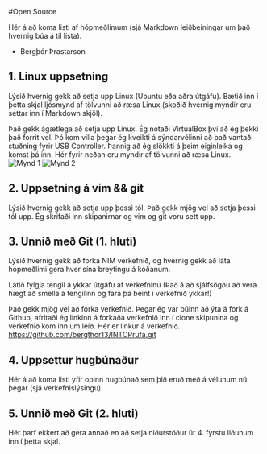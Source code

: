 #Open Source

Hér á að koma listi af hópmeðlimum (sjá Markdown leiðbeiningar um það hvernig búa á til lista).

- Bergþór Þrastarson

## 1. Linux uppsetning

Lýsið hvernig gekk að setja upp Linux (Ubuntu eða aðra útgáfu). Bætið inn í þetta skjal ljósmynd af tölvunni að ræsa Linux (skoðið hvernig myndir eru settar inn í Markdown skjöl).

Það gekk ágætlega að setja upp Linux. Ég notaði VirtualBox því að ég þekki það forrit vel. Þó kom villa þegar ég kveikti á sýndarvélinni að það vantaði stuðning fyrir USB Controller. Þannig að ég slökkti á þeim eiginleika og komst þá inn. Hér fyrir neðan eru myndir af tölvunni að ræsa Linux.
![Mynd 1](https://dl.dropboxusercontent.com/u/619192/INTO/photo%201.JPG)
![Mynd 2](https://dl.dropboxusercontent.com/u/619192/INTO/photo%202.JPG)

## 2. Uppsetning á vim && git

Lýsið hvernig gekk að setja upp þessi tól.
Það gekk mjög vel að setja þessi tól upp. Ég skrifaði inn skipanirnar og vim og git  voru sett upp.

## 3. Unnið með Git (1. hluti)

Lýsið hvernig gekk að forka NIM verkefnið, og hvernig gekk að láta hópmeðlimi gera hver sína breytingu á kóðanum.

Látið fylgja tengil á ykkar útgáfu af verkefninu (Það á að sjálfsögðu að vera hægt að smella á tengilinn og fara þá beint í verkefnið ykkar!)

Það gekk mjög vel að forka verkefnið. Þegar ég var búinn að ýta á fork á Github, afritaði ég linkinn á forkaða verkefnið inn í clone skipunina og verkefnið kom inn um leið.
Hér er linkur á verkefnið.
https://github.com/bergthor13/INTOPrufa.git

## 4. Uppsettur hugbúnaður

Hér á að koma listi yfir opinn hugbúnað sem þið eruð með á vélunum nú þegar (sjá verkefnislýsingu).

## 5. Unnið með Git (2. hluti)

Hér þarf ekkert að gera annað en að setja niðurstöður úr 4. fyrstu liðunum inn í þetta skjal.
